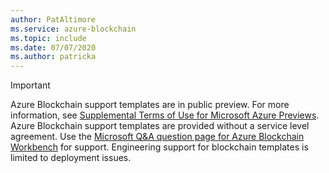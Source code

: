 ```yaml
---
author: PatAltimore
ms.service: azure-blockchain 
ms.topic: include
ms.date: 07/07/2020
ms.author: patricka
---
```

> [!IMPORTANT]
> Azure Blockchain support templates are in public preview.
> For more information, see [Supplemental Terms of Use for Microsoft Azure Previews](https://azure.microsoft.com/support/legal/preview-supplemental-terms/).
> Azure Blockchain support templates are provided without a service level agreement.
> Use the [Microsoft Q&A question page for Azure Blockchain Workbench](https://docs.microsoft.com/answers/topics/azure-blockchain-workbench.html) for support. Engineering support for blockchain templates is limited to deployment issues.

